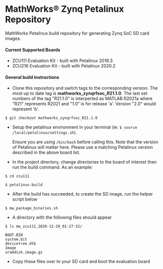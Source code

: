 # MathWorks&reg; Zynq Petalinux Repository

MathWorks Petalinux build repository for generating Zynq SoC SD card images.

#### Current Supported Boards
- ZCU111 Evaluation Kit - built with Petalinux 2018.3
- ZCU216 Evaluation Kit - built with Petalinux 2020.2

#### General build instructions
- Clone this repository and switch tags to the corresponding version. The most up to date tag is **mathworks_zynqrfsoc_R21.1.0**. The last set numbers of the tag "R21.1.0" is interperted as MATLAB R2021a where "R21" represents R2021 and "1.0" is for release 'a'. Version "2.0" would represent 'b'.

`$ git checkout mathworks_zynqrfsoc_R21.1.0`

- Setup the petalinux environment in your terminal (ie: `$ source /local/petalinux/settings.sh`).

   Ensure you are using `/bin/bash` before calling this. Note that the version of Petalinux will matter here. Please use a matching Petalinux version described in the above board list.
   
- In the project directory, change directories to the board of interest then run the build command. As an example:

`$ cd zcu111`

`$ petalinux-build`

- After the build has succeeded, to create the SD image, run the helper script below

`$ mw_package_binaries.sh`

- A directory with the following files should appear

`$ ls mw_zcu111_2020-12-29_01-27-32/`

    BOOT.BIN
    system.bit
    devicetree.dtb
    Image
    uramdisk.image.gz
	
- Copy these files over to your SD card and boot the evaluation board
